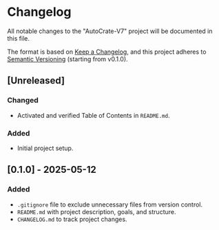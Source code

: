 # Changelog

All notable changes to the "AutoCrate-V7" project will be documented in this file.

The format is based on [Keep a Changelog](https://keepachangelog.com/en/1.0.0/),
and this project adheres to [Semantic Versioning](https://semver.org/spec/v2.0.0.html) (starting from v0.1.0).

## [Unreleased]
### Changed
- Activated and verified Table of Contents in `README.md`.

### Added
- Initial project setup.

## [0.1.0] - 2025-05-12 
### Added
- `.gitignore` file to exclude unnecessary files from version control.
- `README.md` with project description, goals, and structure.
- `CHANGELOG.md` to track project changes.